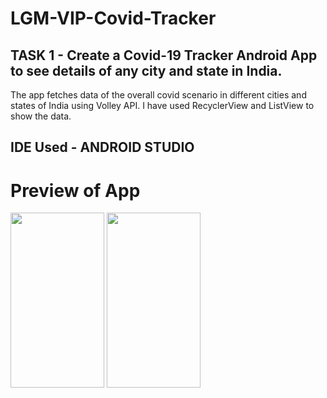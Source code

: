 # LGM-VIP-Covid-Tracker
## TASK 1 - Create a Covid-19 Tracker Android App to see details of any city and state in India.
The app fetches data of the overall covid scenario in different cities and states of India using Volley API. I have used RecyclerView and ListView to show the data.

## IDE Used - ANDROID STUDIO

# Preview of App



<p float = "left">
<img src="https://user-images.githubusercontent.com/107527307/188440895-3d59494c-0b05-4d1d-86ba-4ca41b3bbaf9.png" width="150" height="280">
<img src="https://user-images.githubusercontent.com/107527307/188441449-23202311-bb4b-4a44-992e-ec6c4794b539.png" width="150" height="280">
  </p>
